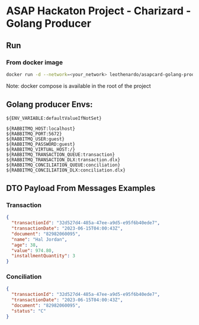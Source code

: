 # ASAP Hackaton Project - Charizard - Golang Producer

## Run

### From docker image

```bash
docker run -d --network=<your_network> leothenardo/asapcard-golang-producer
```

Note: docker compose is available in the root of the project

## Golang producer Envs:

```${ENV_VARIABLE:defaultValueIfNotSet}```

```properties
${RABBITMQ_HOST:localhost}
${RABBITMQ_PORT:5672}
${RABBITMQ_USER:guest}
${RABBITMQ_PASSWORD:guest}
${RABBITMQ_VIRTUAL_HOST:/}
${RABBITMQ_TRANSACTION_QUEUE:transaction}
${RABBITMQ_TRANSACTION_DLX:transaction.dlx}
${RABBITMQ_CONCILIATION_QUEUE:conciliation}
${RABBITMQ_CONCILIATION_DLX:conciliation.dlx}

```

## DTO Payload From Messages Examples

### Transaction

```json
{
  "transactionId": "32d527d4-485a-47ee-a9d5-e95f6b40ede7",
  "transactionDate": "2023-06-15T04:00:43Z",
  "document": "82982060095",
  "name": "Hal Jordan",
  "age": 38,
  "value": 974.80,
  "installmentQuantity": 3
}
```

### Conciliation

```json
{
  "transactionId": "32d527d4-485a-47ee-a9d5-e95f6b40ede7",
  "transactionDate": "2023-06-15T04:00:43Z",
  "document": "82982060095",
  "status": "C"
}
```
